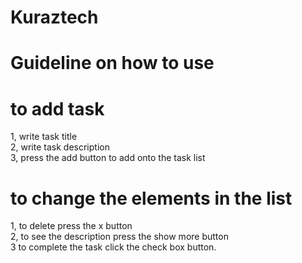 # Kuraztech
# Guideline on how to use
# to add task
1, write task title<br/>
2, write task description<br/>
3, press the add button to add onto the task list<br/>
# to change the elements in the list
1, to delete press the x button<br/>
2, to see the description press the show more button<br/>
3 to complete the task click the check box button.<br/>

